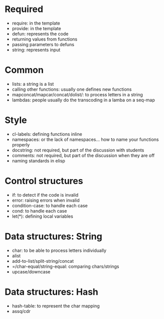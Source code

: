 # Required

- require: in the template
- provide: in the template
- defun: represents the code
- returning values from functions
- passing parameters to defuns
- string: represents input

# Common

- lists: a string is a list
- calling other functions: usually one defines new functions
- mapconcat/mapcar/concat/dolist/: to process letters in a string
- lambdas: people usually do the transcoding in a lamba on a seq-map

# Style

- cl-labels: defining functions inline
- namespaces: or the lack of namespaces... how to name your functions properly
- docstring: not required, but part of the discussion with students
- comments: not required, but part of the discussion when they are off
- naming standards in elisp

# Control structures

- if: to detect if the code is invalid
- error: raising errors when invalid
- condition-case: to handle each case
- cond: to handle each case
- let(*): defining local variables

# Data structures: String

- char: to be able to process letters individually
- alist
- add-to-list/split-string/concat
- =/char-equal/string-equal: comparing chars/strings
- upcase/downcase

# Data structures: Hash

- hash-table: to represent the char mapping
- assq/cdr
